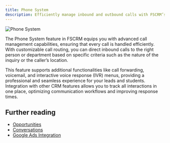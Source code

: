 ```yaml
---
title: Phone System
description: Efficiently manage inbound and outbound calls with FSCRM’s Phone System feature.
---
```


![Phone System](/public/features/phone-system.webp)

The Phone System feature in FSCRM equips you with advanced call management capabilities, ensuring that every call is handled efficiently. With customizable call routing, you can direct inbound calls to the right person or department based on specific criteria such as the nature of the inquiry or the caller’s location.

This feature supports additional functionalities like call forwarding, voicemail, and interactive voice response (IVR) menus, providing a professional and seamless experience for your leads and students. Integration with other CRM features allows you to track all interactions in one place, optimizing communication workflows and improving response times.

## Further reading

- [Opportunities](/features/opportunities)
- [Conversations](/features/conversations)
- [Google Ads Integration](/integrations/google-ads)
